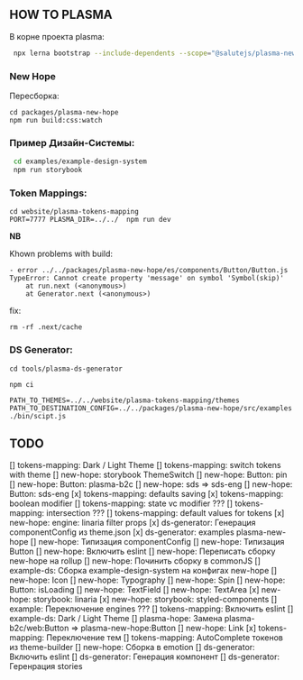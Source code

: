 ## HOW TO PLASMA

В корне проекта plasma:

```sh
 npx lerna bootstrap --include-dependents --scope="@salutejs/plasma-new-hope"
```

### New Hope

Пересборка:
```
cd packages/plasma-new-hope
npm run build:css:watch
```

### Пример Дизайн-Системы:

```sh
 cd examples/example-design-system
 npm run storybook
```

### Token Mappings:

```
cd website/plasma-tokens-mapping
PORT=7777 PLASMA_DIR=../../  npm run dev
```

**NB**

Khown problems with build:


```
- error ../../packages/plasma-new-hope/es/components/Button/Button.js
TypeError: Cannot create property 'message' on symbol 'Symbol(skip)'
    at run.next (<anonymous>)
    at Generator.next (<anonymous>)
```

fix:
```
rm -rf .next/cache
```

### DS Generator:

```
cd tools/plasma-ds-generator

npm ci 

PATH_TO_THEMES=../../website/plasma-tokens-mapping/themes PATH_TO_DESTINATION_CONFIG=../../packages/plasma-new-hope/src/examples  ./bin/scipt.js
```

## TODO

[] tokens-mapping: Dark / Light Theme
[] tokens-mapping: switch tokens with theme
[] new-hope: storybook ThemeSwitch
[] new-hope: Button: pin
[] new-hope: Button: plasma-b2c
[] new-hope: sds => sds-eng
[] new-hope: Button: sds-eng
[x] tokens-mapping: defaults saving
[x] tokens-mapping: boolean modifier
[] tokens-mapping: state vc modifier ???
[] tokens-mapping: intersection ???
[] tokens-mapping: default values for tokens
[x] new-hope: engine: linaria filter props
[x] ds-generator: Генерация componentConfig из theme.json
[x] ds-generator: examples plasma-new-hope
[] new-hope: Типизация componentConfig
[] new-hope: Типизация Button
[] new-hope: Включить eslint
[] new-hope: Переписать сборку new-hope на rollup
[] new-hope: Починить сборку в commonJS 
[] example-ds: Сборка example-design-system на конфигах new-hope
[] new-hope: Icon
[] new-hope: Typography
[] new-hope: Spin
[] new-hope: Button: isLoading
[] new-hope: TextField
[] new-hope: TextArea
[x] new-hope: storybook: linaria
[x] new-hope: storybook: styled-components
[] example: Переключение engines ???
[] tokens-mapping: Включить eslint
[] example-ds: Dark / Light Theme
[] plasma-hope: Замена plasma-b2c/web:Button => plasma-new-hope:Button
[] new-hope: Link
[x] tokens-mapping: Переключение тем
[] tokens-mapping: AutoComplete токенов из theme-builder
[] new-hope: Сборка в emotion
[] ds-generator: Включить eslint
[] ds-generator: Генерация компонент
[] ds-generator: Геренрация stories
